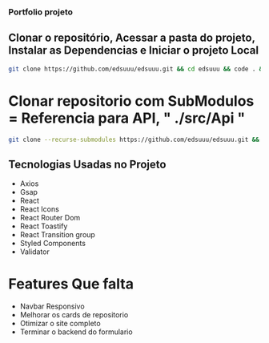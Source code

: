 ### Portfolio projeto

## Clonar o repositório, Acessar a pasta do projeto, Instalar as Dependencias e Iniciar o projeto Local

```bash
git clone https://github.com/edsuuu/edsuuu.git && cd edsuuu && code . && npm install && npm run dev
```
# Clonar repositorio com SubModulos = Referencia para API, " ./src/Api "

```bash
git clone --recurse-submodules https://github.com/edsuuu/edsuuu.git && cd edsuuu && code . && npm install && npm run dev
```


## Tecnologias Usadas no Projeto

- Axios
- Gsap
- React
- React Icons
- React Router Dom
- React Toastify
- React Transition group
- Styled Components
- Validator


# Features Que falta

- Navbar Responsivo
- Melhorar os cards de repositorio
- Otimizar o site completo
- Terminar o backend do formulario
